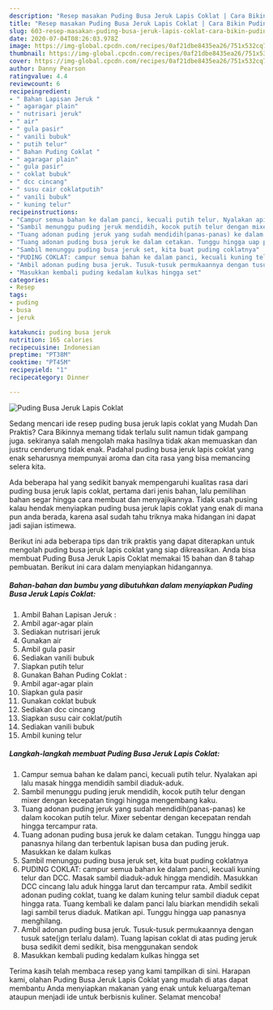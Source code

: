 ```yaml
---
description: "Resep masakan Puding Busa Jeruk Lapis Coklat | Cara Bikin Puding Busa Jeruk Lapis Coklat Yang Sedap"
title: "Resep masakan Puding Busa Jeruk Lapis Coklat | Cara Bikin Puding Busa Jeruk Lapis Coklat Yang Sedap"
slug: 603-resep-masakan-puding-busa-jeruk-lapis-coklat-cara-bikin-puding-busa-jeruk-lapis-coklat-yang-sedap
date: 2020-07-04T08:26:03.978Z
image: https://img-global.cpcdn.com/recipes/0af21dbe8435ea26/751x532cq70/puding-busa-jeruk-lapis-coklat-foto-resep-utama.jpg
thumbnail: https://img-global.cpcdn.com/recipes/0af21dbe8435ea26/751x532cq70/puding-busa-jeruk-lapis-coklat-foto-resep-utama.jpg
cover: https://img-global.cpcdn.com/recipes/0af21dbe8435ea26/751x532cq70/puding-busa-jeruk-lapis-coklat-foto-resep-utama.jpg
author: Danny Pearson
ratingvalue: 4.4
reviewcount: 6
recipeingredient:
- " Bahan Lapisan Jeruk "
- " agaragar plain"
- " nutrisari jeruk"
- " air"
- " gula pasir"
- " vanili bubuk"
- " putih telur"
- " Bahan Puding Coklat "
- " agaragar plain"
- " gula pasir"
- " coklat bubuk"
- " dcc cincang"
- " susu cair coklatputih"
- " vanili bubuk"
- " kuning telur"
recipeinstructions:
- "Campur semua bahan ke dalam panci, kecuali putih telur. Nyalakan api lalu masak hingga mendidih sambil diaduk-aduk."
- "Sambil menunggu puding jeruk mendidih, kocok putih telur dengan mixer dengan kecepatan tinggi hingga mengembang kaku."
- "Tuang adonan puding jeruk yang sudah mendidih(panas-panas) ke dalam kocokan putih telur. Mixer sebentar dengan kecepatan rendah hingga tercampur rata."
- "Tuang adonan puding busa jeruk ke dalam cetakan. Tunggu hingga uap panasnya hilang dan terbentuk lapisan busa dan puding jeruk. Masukkan ke dalam kulkas"
- "Sambil menunggu puding busa jeruk set, kita buat puding coklatnya"
- "PUDING COKLAT: campur semua bahan ke dalam panci, kecuali kuning telur dan DCC. Masak sambil diaduk-aduk hingga mendidih. Masukkan DCC cincang lalu aduk hingga larut dan tercampur rata. Ambil sedikit adonan puding coklat, tuang ke dalam kuning telur sambil diaduk cepat hingga rata. Tuang kembali ke dalam panci lalu biarkan mendidih sekali lagi sambil terus diaduk. Matikan api. Tunggu hingga uap panasnya menghilang."
- "Ambil adonan puding busa jeruk. Tusuk-tusuk permukaannya dengan tusuk sate(jgn terlalu dalam). Tuang lapisan coklat di atas puding jeruk busa sedikit demi sedikit, bisa menggunakan sendok"
- "Masukkan kembali puding kedalam kulkas hingga set"
categories:
- Resep
tags:
- puding
- busa
- jeruk

katakunci: puding busa jeruk 
nutrition: 165 calories
recipecuisine: Indonesian
preptime: "PT38M"
cooktime: "PT45M"
recipeyield: "1"
recipecategory: Dinner

---
```



![Puding Busa Jeruk Lapis Coklat](https://img-global.cpcdn.com/recipes/0af21dbe8435ea26/751x532cq70/puding-busa-jeruk-lapis-coklat-foto-resep-utama.jpg)

Sedang mencari ide resep puding busa jeruk lapis coklat yang Mudah Dan Praktis? Cara Bikinnya memang tidak terlalu sulit namun tidak gampang juga. sekiranya salah mengolah maka hasilnya tidak akan memuaskan dan justru cenderung tidak enak. Padahal puding busa jeruk lapis coklat yang enak seharusnya mempunyai aroma dan cita rasa yang bisa memancing selera kita.



Ada beberapa hal yang sedikit banyak mempengaruhi kualitas rasa dari puding busa jeruk lapis coklat, pertama dari jenis bahan, lalu pemilihan bahan segar hingga cara membuat dan menyajikannya. Tidak usah pusing kalau hendak menyiapkan puding busa jeruk lapis coklat yang enak di mana pun anda berada, karena asal sudah tahu triknya maka hidangan ini dapat jadi sajian istimewa.


Berikut ini ada beberapa tips dan trik praktis yang dapat diterapkan untuk mengolah puding busa jeruk lapis coklat yang siap dikreasikan. Anda bisa membuat Puding Busa Jeruk Lapis Coklat memakai 15 bahan dan 8 tahap pembuatan. Berikut ini cara dalam menyiapkan hidangannya.

<!--inarticleads1-->

##### Bahan-bahan dan bumbu yang dibutuhkan dalam menyiapkan Puding Busa Jeruk Lapis Coklat:

1. Ambil  Bahan Lapisan Jeruk :
1. Ambil  agar-agar plain
1. Sediakan  nutrisari jeruk
1. Gunakan  air
1. Ambil  gula pasir
1. Sediakan  vanili bubuk
1. Siapkan  putih telur
1. Gunakan  Bahan Puding Coklat :
1. Ambil  agar-agar plain
1. Siapkan  gula pasir
1. Gunakan  coklat bubuk
1. Sediakan  dcc cincang
1. Siapkan  susu cair coklat/putih
1. Sediakan  vanili bubuk
1. Ambil  kuning telur




<!--inarticleads2-->

##### Langkah-langkah membuat Puding Busa Jeruk Lapis Coklat:

1. Campur semua bahan ke dalam panci, kecuali putih telur. Nyalakan api lalu masak hingga mendidih sambil diaduk-aduk.
1. Sambil menunggu puding jeruk mendidih, kocok putih telur dengan mixer dengan kecepatan tinggi hingga mengembang kaku.
1. Tuang adonan puding jeruk yang sudah mendidih(panas-panas) ke dalam kocokan putih telur. Mixer sebentar dengan kecepatan rendah hingga tercampur rata.
1. Tuang adonan puding busa jeruk ke dalam cetakan. Tunggu hingga uap panasnya hilang dan terbentuk lapisan busa dan puding jeruk. Masukkan ke dalam kulkas
1. Sambil menunggu puding busa jeruk set, kita buat puding coklatnya
1. PUDING COKLAT: campur semua bahan ke dalam panci, kecuali kuning telur dan DCC. Masak sambil diaduk-aduk hingga mendidih. Masukkan DCC cincang lalu aduk hingga larut dan tercampur rata. Ambil sedikit adonan puding coklat, tuang ke dalam kuning telur sambil diaduk cepat hingga rata. Tuang kembali ke dalam panci lalu biarkan mendidih sekali lagi sambil terus diaduk. Matikan api. Tunggu hingga uap panasnya menghilang.
1. Ambil adonan puding busa jeruk. Tusuk-tusuk permukaannya dengan tusuk sate(jgn terlalu dalam). Tuang lapisan coklat di atas puding jeruk busa sedikit demi sedikit, bisa menggunakan sendok
1. Masukkan kembali puding kedalam kulkas hingga set




Terima kasih telah membaca resep yang kami tampilkan di sini. Harapan kami, olahan Puding Busa Jeruk Lapis Coklat yang mudah di atas dapat membantu Anda menyiapkan makanan yang enak untuk keluarga/teman ataupun menjadi ide untuk berbisnis kuliner. Selamat mencoba!
